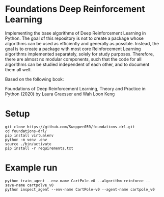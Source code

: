 # Foundations Deep Reinforcement Learning

Implementing the base algorithms of Deep Reinforcement Learning in Python. The goal of this repository is not to create a package whose algorithms
can be used as efficiently and generally as possible. Instead, the goal is to create a package with most core Reinforcement Learning algorithms
implemented separately, solely for study purposes. Therefore, there are almost no modular components, such that the code for all algorithms can be
studied independent of each other, and to document them all well.

Based on the following book:

Foundations of Deep Reinforcement Learning, Theory and Practice in Python (2020) by Laura Graesser and Wah Loon Keng

# Setup
```
git clone https://github.com/Swopper050/foundations-drl.git
cd foundations-drl/
pip install virtualenv
python -m venv .env
source ./bin/activate
pip install -r requirements.txt
```

# Example run
```
python train_agent --env-name CartPole-v0 --algorithm reinforce --save-name cartpolve_v0
python inspect_agent --env-name CartPole-v0 --agent-name cartpole_v0
```
